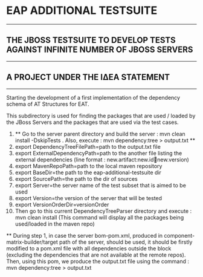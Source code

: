 # EAP ADDITIONAL TESTSUITE
--------------------------
## THE JBOSS TESTSUITE TO DEVELOP TESTS AGAINST INFINITE NUMBER OF JBOSS SERVERS
--------------------------------------------------------------------------------
## A PROJECT UNDER THE ΙΔΕΑ STATEMENT
--------------------------------------

Starting the development of a first implementation of the dependency schema of AT Structures for EAT.

This subdirectory is used for finding the packages that are used / loaded by the JBoss Servers and the packages that are used via the test cases.


1. ** Go to the server parent directory and build the server : mvn clean install -DskipTests . Also, execute : mvn dependency:tree > output.txt ** 
2. export DependencyTreeFilePath=path to the output.txt file
3. export ExternalDependencyPath=path to the another file listing the external dependencies (line format : new.artifact:new.id:jar:new.version)
4. export MavenRepoPath=path to the local maven repository
5. export BaseDir=the path to the eap-additional-testsuite dir
6. export SourcePath=the path to the dir of sources
7. export Server=the server name of the test subset that is aimed to be used
8. export Version=the version of the server that will be tested
9. export VersionOrderDir=versionOrder
10. Then go to this current DependencyTreeParser directory and execute : mvn clean install (This command will display all the packages being used/loaded in the maven repo)

** During step 1, in case the server bom-pom.xml, produced in component-matrix-builder/target path of the server, should be used, it should be firstly modified to a pom.xml file with all dependencies outside the <dependencymanagement> block (excluding the dependencies that are not available at the remote repos). Then, using this pom, we produce the output.txt file using the command : mvn dependency:tree > output.txt
